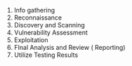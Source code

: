 1. Info gathering
2. Reconnaissance
3. Discovery and Scanning
4. Vulnerability Assessment
5. Exploitation
6. FInal Analysis and Review ( Reporting)
7. Utilize Testing Results

